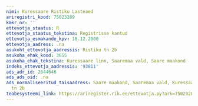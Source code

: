 ```yaml
---
nimi: Kuressaare Ristiku Lasteaed
ariregistri_kood: 75023289
kmkr_nr: ''
ettevotja_staatus: R
ettevotja_staatus_tekstina: Registrisse kantud
ettevotja_esmakande_kpv: 18.12.2000
ettevotja_aadress: .na
asukoht_ettevotja_aadressis: Ristiku tn 2b
asukoha_ehak_kood: 3655
asukoha_ehak_tekstina: Kuressaare linn, Saaremaa vald, Saare maakond
indeks_ettevotja_aadressis: '93811'
ads_adr_id: 2644646
ads_ads_oid: .na
ads_normaliseeritud_taisaadress: Saare maakond, Saaremaa vald, Kuressaare linn, Ristiku
  tn 2b
teabesysteemi_link: https://ariregister.rik.ee/ettevotja.py?ark=75023289&ref=rekvisiidid
---
```

